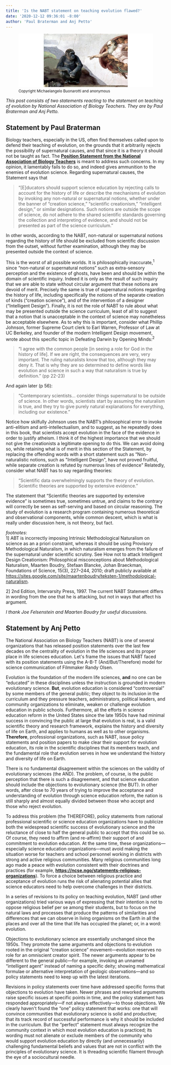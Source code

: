 ```yaml
---
title: 'Is the NABT statement on teaching evolution flawed?'
date: '2020-12-12 09:36:01 -8:00'
author: 'Paul Braterman and Anj Petto'
---
```


<figure>
<img src="/uploads/2020/SistineDarwinApe.jpg" alt="SistineDarwinApe"/>
<figcaption><small>Copyright Michaelangelo Buonarotti and anonymous</small>
</figcaption>
</figure>

<p>
<em>This post consists of two statements reacting to the statement on teaching of evolution by National Association of Biology Teachers.  They are by Paul Braterman and Anj Petto.</em>
<p>
<h2>Statement by Paul Braterman</h2>
<p>
Biology teachers, especially in the US, often find themselves called upon to defend their teaching of evolution, on the grounds that it arbitrarily rejects the possibility of supernatural causes, and that since it is a theory it should not be taught as fact. The <a href="https://nabt.org/Position-Statements-NABT-Position-Statement-on-Teaching-Evolution"><strong>Position Statement from the National Association of Biology Teachers</strong></a> is meant to address such concerns. In my opinion, it lamentably fails to do so, and indeed gives ammunition to the enemies of evolution science.
<!--more-->
Regarding supernatural causes, the Statement says that
<blockquote>
“[E]ducators should support science education by rejecting calls to account for the history of life or describe the mechanisms of evolution by invoking any non-natural or supernatural notions, whether under the banner of “creation science,” “scientific creationism,” “intelligent design,” or similar designations. Such notions are outside the scope of science, do not adhere to the shared scientific standards governing the collection and interpreting of evidence, and should not be presented as part of the science curriculum.”
</blockquote>
In other words, according to the NABT, non-natural or supernatural notions regarding the history of life should be excluded from scientific discussion from the outset, without further examination, although they may be presented outside the context of science.
<p>
This is the worst of all possible worlds. It is philosophically inaccurate,<sup>1</sup> since “non-natural or supernatural notions” such as extra-sensory perception and the existence of ghosts, have been and should be within the domain of scientific inquiry. Indeed it is only as the result of such inquiry that we are able to state without circular argument that these notions are devoid of merit. Precisely the same is true of supernatural notions regarding the history of life, including specifically the notions of the separate creation of kinds (“creation science”), and of the intervention of a designer (“Intelligent Design”). Finally, it is not the role of NABT to rule about what may be presented outside the science curriculum, least of all to suggest that a notion that is unacceptable in the context of science may nonetheless be acceptable elsewhere.
As to why this is important, consider what Phillip Johnson, former Supreme Court clerk to Earl Warren, Professor of Law at UC Berkeley, and founder of the modern Intelligent Design movement, wrote about this specific topic in Defeating Darwin by Opening Minds:<sup>2</sup>
<blockquote>
“I agree with the common people [in seeing a role for God in the history of life]. If we are right, the consequences are very, very important. The ruling naturalists know that too, although they may deny it. That is why they are so determined to define words like evolution and science in such a way that naturalism is true by definition.” (pp 22-23)
</blockquote>
And again later (p 56):
<blockquote>
“Contemporary scientists… consider things supernatural to be outside of science. In other words, scientists start by assuming the naturalism is true, and they try to give purely natural explanations for everything, including our existence.”
</blockquote>
Notice how skilfully Johnson uses the NABT’s philosophical error to invoke anti-elitism and anti-intellectualism, and to suggest, as he repeatedly does in this book, that scientists accept evolution in the face of the evidence in order to justify atheism. I think it of the highest importance that we should not give the creationists a legitimate opening to do this. We can avoid doing so, while retaining what is of merit in this section of the Statement, by replacing the offending words with a short statement such as
“Non-naturalistic notions, such as "Intelligent Design", have not proved fruitful, while separate creation is refuted by numerous lines of evidence"
Relatedly, consider what NABT has to say regarding theories:
<blockquote>
“Scientific data overwhelmingly supports the theory of evolution. Scientific theories are supported by extensive evidence.”
</blockquote>
The statement that “Scientific theories are supported by extensive evidence” is sometimes true, sometimes untrue, and claims to the contrary will correctly be seen as self-serving and based on circular reasoning. The study of evolution is a research program containing numerous theoretical and observational components, while common descent, which is what is really under discussion here, is not theory, but fact.
<p>
<p>
<em>footnotes</em>:<br>
1] ABT is incorrectly imposing Intrinsic Methodological Naturalism on science as an a priori constraint, whereas it should be using Provisory Methodological Naturalism, in which naturalism emerges from the failure of the supernatural under scientific scrutiny. See How not to attack Intelligent Design Creationism: Philosophical misconceptions about Methodological Naturalism, Maarten Boudry, Stefaan Blancke, Johan Braeckman, Foundations of Science, 15(3), 227–244, 2010; draft publicly available at <a href="https://sites.google.com/site/maartenboudry/teksten-1/methodological-naturalism">https://sites.google.com/site/maartenboudry/teksten-1/methodological-naturalism</a>.
<p>
2] 2nd Edition, Intervarsity Press, 1997. The current NABT Statement differs in wording from the one that he is attacking, but not in ways that affect his argument.
<p>
<em>I thank Joe Felsenstein and Maarten Boudry  for useful discussions.</em>
<P>
<h2>Statement by Anj Petto</h2>
<p>
The National Association on Biology Teachers (NABT) is one of several organizations that has released position statements over the last few decades on the centrality of evolution in the life sciences and its proper place in life sciences education. Let's frame the issues that NABT faced with its position statements using the A-B-T (And/But/Therefore) model for science communication of Filmmaker Randy Olsen.

Evolution is the foundation of the modern life sciences, <b>and</b> no one can be “educated” in these disciplines unless the instruction is grounded in modern evolutionary science. <b>But</b>, evolution education is considered “controversial” by some members of the general public; they object to its inclusion in the curriculum and they pressure teachers, administrators, political leaders, and community organizations to eliminate, weaken or challenge evolution education in public schools. Furthermore, all the efforts in science education reform in the United States since the late 1950s have had minimal success in convincing the public at large that evolution is real, is a valid scientific theory and research framework, explains the history and diversity of life on Earth, and applies to humans as well as to other organisms. <b>Therefore</b>, professional organizations, such as NABT, issue policy statements and position papers to make clear their support for evolution education, its role in the scientific disciplines that its members teach, and the fundamental role that evolution serves in how we understand the history and diversity of life on Earth.

There is no fundamental disagreement within the sciences on the validity of evolutionary sciences (the AND). The problem, of course, is the public perception that there is such a disagreement, and that science education should include the objections to evolutionary science (the BUT). In other words, after close to 70 years of trying to improve the acceptance and understanding of evolution through science education reform, the nation is still sharply and almost equally divided between those who accept and those who reject evolution.

To address this problem (the THEREFORE), policy statements from national professional scientific or science education organizations have to publicize both the widespread scientific success of evolutionary science and the reluctance of close to half the general public to accept that this could be so. Of course, they need to affirm (and re-affirm) their support of and commitment to evolution education. At the same time, these organizations—especially science education organizations—must avoid making the situation worse for teachers and school personnel working in districts with strong and active religious communities. Many religious communities long ago made a peace with evolution consistent with their doctrines and practices (for example, <a href="https://ncse.ngo/statements-religious-organizationse"><strong>https://ncse.ngo/statements-religious-organizations</strong></a>). To force a choice between religious practice and acceptance of evolution runs the risk of alienating potential allies that science educators need to help overcome challenges in their districts.

In a series of revisions to its policy on teaching evolution, NABT (and other organizations) tried various ways of expressing that their intention is not to oppose religious belief per se among their students, but to focus on the natural laws and processes that produce the patterns of similarities and differences that we can observe in living organisms on the Earth in all the places and over all the time that life has occupied the planet; or, in a word: evolution.

Objections to evolutionary science are essentially unchanged since the 1950s. They promote the same arguments and objections to evolution rooted in the original “creation science” movement—evolution reserves no role for an omniscient creator spirit. The newer arguments appear to be different to the general public—for example, invoking an unnamed “intelligent agent” instead of naming a specific deity; showing mathematical formulae or alternative interpretation of geologic observations—and so policy statements need to keep up with the latest iterations.

Revisions in policy statements over time have addressed specific forms that objections to evolution have taken. Newer phrases and reworked arguments raise specific issues at specific points in time, and the policy statement has responded appropriately—if not always effectively—to those objections. We clearly haven't found the “one” policy statement that works: one that will convince communities that evolutionary science is solid and productive; that its track record of successful performance is why it should be included in the curriculum. But the “perfect” statement must always recognize the community context in which most evolution education is practiced; its wording must not alienate or exclude members of the community who would support evolution education by directly (and unnecessarily) challenging fundamental beliefs and values that are not in conflict with the principles of evolutionary science. It is threading scientific filament through the eye of a sociocultural needle.
